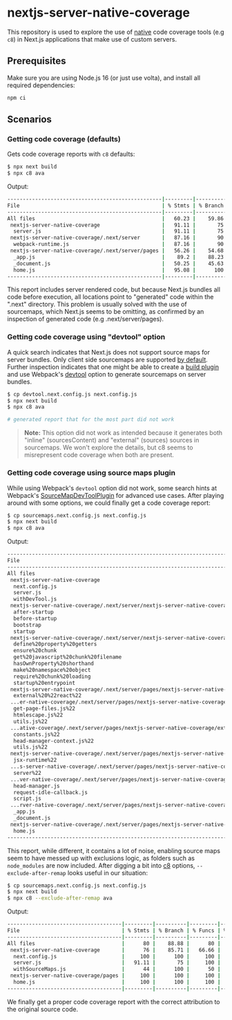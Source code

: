 # nextjs-server-native-coverage

This repository is used to explore the use of [native](https://nodejs.org/dist/latest-v18.x/docs/api/cli.html#node_v8_coveragedir) code coverage tools (e.g `c8`) in Next.js applications that make use of custom servers.

## Prerequisites

Make sure you are using Node.js 16 (or just use volta), and install all required dependencies:

```bash
npm ci
```

## Scenarios

### Getting code coverage (defaults)

Gets code coverage reports with `c8` defaults:

```bash
$ npx next build
$ npx c8 ava
```

Output:

```bash
--------------------------------------------------|---------|----------|---------|---------|------------------------------------------------------------------------
File                                              | % Stmts | % Branch | % Funcs | % Lines | Uncovered Line #s                                                      
--------------------------------------------------|---------|----------|---------|---------|------------------------------------------------------------------------
All files                                         |   60.23 |    59.86 |   58.33 |   60.23 |                                                                        
 nextjs-server-native-coverage                    |   91.11 |       75 |     100 |   91.11 |                                                                        
  server.js                                       |   91.11 |       75 |     100 |   91.11 | 31-34                                                                  
 nextjs-server-native-coverage/.next/server       |   87.16 |       90 |   55.55 |   87.16 |                                                                        
  webpack-runtime.js                              |   87.16 |       90 |   55.55 |   87.16 | 57-60,68-69,92-98,128-133                                              
 nextjs-server-native-coverage/.next/server/pages |   56.26 |    54.68 |   58.13 |   56.26 |                                                                        
  _app.js                                         |    89.2 |    88.23 |   64.28 |    89.2 | 19-20,25-26,39-41,62-63,117-119,124-126                                
  _document.js                                    |   50.25 |    45.63 |   53.84 |   50.25 | ...1,994-995,998-999,1002-1003,1014-1019,1036-1057,1063-1066,1084-1086 
  home.js                                         |   95.08 |      100 |   85.71 |   95.08 | 46-48                                                                  
--------------------------------------------------|---------|----------|---------|---------|------------------------------------------------------------------------
```

This report includes server rendered code, but because Next.js bundles all code before execution, all locations point to "generated" code within the ".next" directory. This problem is usually solved with the use of sourcemaps, which Next.js seems to be omitting, as confirmed by an inspection of generated code (e.g .next/server/pages).


### Getting code coverage using "devtool" option

A quick search indicates that Next.js does not support source maps for server bundles. Only client side sourcemaps are supported [by default](https://nextjs.org/docs/pages/api-reference/next-config-js/productionBrowserSourceMaps). Further inspection indicates that one might be able to create a [build plugin](https://nextjs.org/docs/pages/api-reference/next-config-js/webpack) and use Webpack's [devtool](https://webpack.js.org/configuration/devtool/#root) option to generate sourcemaps on server bundles.

```bash
$ cp devtool.next.config.js next.config.js
$ npx next build
$ npx c8 ava

# generated report that for the most part did not work
```

> **Note:** This option did not work as intended because it generates both "inline" (sourcesContent) and "external" (sources) sources in sourcemaps. We won't explore the details, but c8 seems to misrepresent code coverage when both are present.


### Getting code coverage using source maps plugin

While using Webpack's `devtool` option did not work, some search hints at Webpack's [SourceMapDevToolPlugin](https://webpack.js.org/plugins/source-map-dev-tool-plugin) for advanced use cases. After playing around with some options, we could finally get a code coverage report:

```bash
$ cp sourcemaps.next.config.js next.config.js
$ npx next build
$ npx c8 ava
```

Output:

```bash
-------------------------------------------------------------------------------------------------------|---------|----------|---------|---------|-------------------
File                                                                                                   | % Stmts | % Branch | % Funcs | % Lines | Uncovered Line #s 
-------------------------------------------------------------------------------------------------------|---------|----------|---------|---------|-------------------
All files                                                                                              |   51.55 |    49.58 |   53.52 |   51.55 |                   
 nextjs-server-native-coverage                                                                         |   81.42 |    85.71 |   66.66 |   81.42 |                   
  next.config.js                                                                                       |     100 |      100 |     100 |     100 |                   
  server.js                                                                                            |   91.11 |       75 |     100 |   91.11 | 31-34             
  withDevTool.js                                                                                       |      55 |      100 |      50 |      55 | 7-15              
 nextjs-server-native-coverage/.next/server/nextjs-server-native-coverage/webpack                      |   97.14 |       75 |     100 |   97.14 |                   
  after-startup                                                                                        |     100 |      100 |     100 |     100 |                   
  before-startup                                                                                       |     100 |      100 |     100 |     100 |                   
  bootstrap                                                                                            |   96.87 |       75 |     100 |   96.87 | 24                
  startup                                                                                              |     100 |      100 |     100 |     100 |                   
 nextjs-server-native-coverage/.next/server/nextjs-server-native-coverage/webpack/runtime              |   64.93 |    85.71 |      50 |   64.93 |                   
  define%20property%20getters                                                                          |     100 |      100 |     100 |     100 |                   
  ensure%20chunk                                                                                       |   33.33 |      100 |       0 |   33.33 | 4-9               
  get%20javascript%20chunk%20filename                                                                  |      20 |      100 |       0 |      20 | 2-5               
  hasOwnProperty%20shorthand                                                                           |     100 |      100 |     100 |     100 |                   
  make%20namespace%20object                                                                            |     100 |      100 |     100 |     100 |                   
  require%20chunk%20loading                                                                            |   76.92 |    66.66 |      50 |   76.92 | 18,25-32          
  startup%20entrypoint                                                                                 |       0 |      100 |       0 |       0 | 1-8               
 nextjs-server-native-coverage/.next/server/pages/nextjs-server-native-coverage                        |     100 |      100 |     100 |     100 |                   
  external%20%22react%22                                                                               |     100 |      100 |     100 |     100 |                   
 ...er-native-coverage/.next/server/pages/nextjs-server-native-coverage/external%20%22next/dist/server |     100 |      100 |     100 |     100 |                   
  get-page-files.js%22                                                                                 |     100 |      100 |     100 |     100 |                   
  htmlescape.js%22                                                                                     |     100 |      100 |     100 |     100 |                   
  utils.js%22                                                                                          |     100 |      100 |     100 |     100 |                   
 ...ative-coverage/.next/server/pages/nextjs-server-native-coverage/external%20%22next/dist/shared/lib |     100 |      100 |     100 |     100 |                   
  constants.js%22                                                                                      |     100 |      100 |     100 |     100 |                   
  head-manager-context.js%22                                                                           |     100 |      100 |     100 |     100 |                   
  utils.js%22                                                                                          |     100 |      100 |     100 |     100 |                   
 nextjs-server-native-coverage/.next/server/pages/nextjs-server-native-coverage/external%20%22react    |     100 |      100 |     100 |     100 |                   
  jsx-runtime%22                                                                                       |     100 |      100 |     100 |     100 |                   
 ...s-server-native-coverage/.next/server/pages/nextjs-server-native-coverage/external%20%22styled-jsx |     100 |      100 |     100 |     100 |                   
  server%22                                                                                            |     100 |      100 |     100 |     100 |                   
 ...ver-native-coverage/.next/server/pages/nextjs-server-native-coverage/node_modules/next/dist/client |   15.59 |        0 |       0 |   15.59 |                   
  head-manager.js                                                                                      |   14.41 |      100 |       0 |   14.41 | 15-109            
  request-idle-callback.js                                                                             |   47.82 |        0 |       0 |   47.82 | 7-16,19-20        
  script.js                                                                                            |   12.43 |      100 |       0 |   12.43 | 11-69,80-189      
 ...rver-native-coverage/.next/server/pages/nextjs-server-native-coverage/node_modules/next/dist/pages |   60.45 |    44.32 |   67.44 |   60.45 |                   
  _app.js                                                                                              |   88.75 |    84.61 |      70 |   88.75 | ...15,25-27,43-44 
  _document.js                                                                                         |   56.55 |    38.09 |   66.66 |   56.55 | ...57-561,576-578 
 nextjs-server-native-coverage/.next/server/pages/nextjs-server-native-coverage/pages                  |     100 |      100 |     100 |     100 |                   
  home.js                                                                                              |     100 |      100 |     100 |     100 |                   
-------------------------------------------------------------------------------------------------------|---------|----------|---------|---------|-------------------
```

This report, while different, it contains a lot of noise, enabling source maps seem to have messed up with exclusions logic, as folders such as `node_modules` are now included. After digging a bit into [c8](https://www.npmjs.com/package/c8) options, `--exclude-after-remap` looks useful in our situation:

```bash
$ cp sourcemaps.next.config.js next.config.js
$ npx next build
$ npx c8 --exclude-after-remap ava
```

Output:

```bash
-------------------------------------|---------|----------|---------|---------|-------------------
File                                 | % Stmts | % Branch | % Funcs | % Lines | Uncovered Line #s 
-------------------------------------|---------|----------|---------|---------|-------------------
All files                            |      80 |    88.88 |      80 |      80 |                   
 nextjs-server-native-coverage       |      76 |    85.71 |   66.66 |      76 |                   
  next.config.js                     |     100 |      100 |     100 |     100 |                   
  server.js                          |   91.11 |       75 |     100 |   91.11 | 31-34             
  withSourceMaps.js                  |      44 |      100 |      50 |      44 | 7-20              
 nextjs-server-native-coverage/pages |     100 |      100 |     100 |     100 |                   
  home.js                            |     100 |      100 |     100 |     100 |                   
-------------------------------------|---------|----------|---------|---------|-------------------
```

We finally get a proper code coverage report with the correct attribution to the original source code.